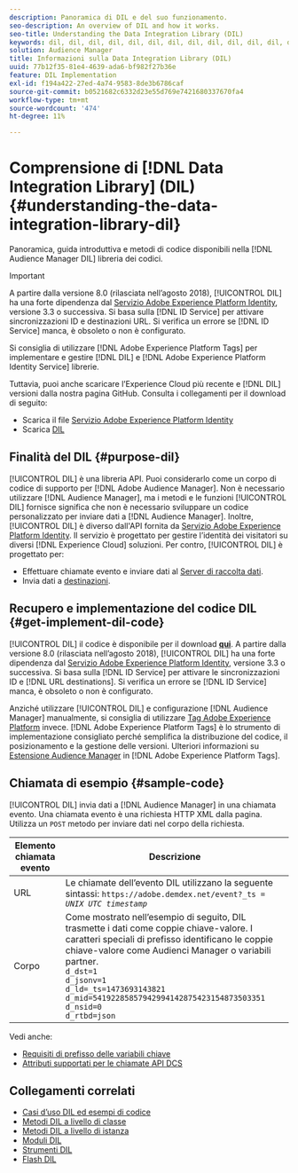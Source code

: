 ```yaml
---
description: Panoramica di DIL e del suo funzionamento.
seo-description: An overview of DIL and how it works.
seo-title: Understanding the Data Integration Library (DIL)
keywords: dil, dil, dil, dil, dil, dil, dil, dil, dil, dil, dil, dil, dil, dil, dil, dil, dil, dil, dil, dil, dil, dil, dil, dil, dil, dil, dil, dil, dil, dil, dil, dil, dil, dil, dil
solution: Audience Manager
title: Informazioni sulla Data Integration Library (DIL)
uuid: 77b12f35-81e4-4639-ada6-bf982f27b36e
feature: DIL Implementation
exl-id: f194a422-27ed-4a74-9583-8de3b6786caf
source-git-commit: b0521682c6332d23e55d769e7421680337670fa4
workflow-type: tm+mt
source-wordcount: '474'
ht-degree: 11%

---
```


# Comprensione di [!DNL Data Integration Library] (DIL){#understanding-the-data-integration-library-dil}

Panoramica, guida introduttiva e metodi di codice disponibili nella [!DNL Audience Manager DIL] libreria dei codici.

>[!IMPORTANT]
>
>A partire dalla versione 8.0 (rilasciata nell’agosto 2018), [!UICONTROL DIL] ha una forte dipendenza dal [Servizio Adobe Experience Platform Identity](https://experienceleague.adobe.com/docs/id-service/using/home.html), versione 3.3 o successiva. Si basa sulla [!DNL ID Service] per attivare sincronizzazioni ID e destinazioni URL. Si verifica un errore se [!DNL ID Service] manca, è obsoleto o non è configurato.
>
>Si consiglia di utilizzare [!DNL Adobe Experience Platform Tags] per implementare e gestire [!DNL DIL] e [!DNL Adobe Experience Platform Identity Service] librerie.

Tuttavia, puoi anche scaricare l’Experience Cloud più recente e [!DNL DIL] versioni dalla nostra pagina GitHub. Consulta i collegamenti per il download di seguito:

* Scarica il file [Servizio Adobe Experience Platform Identity](https://github.com/Adobe-Marketing-Cloud/id-service/releases)
* Scarica [DIL](https://github.com/Adobe-Marketing-Cloud/dil/releases)

## Finalità del DIL {#purpose-dil}

[!UICONTROL DIL] è una libreria API. Puoi considerarlo come un corpo di codice di supporto per [!DNL Adobe Audience Manager]. Non è necessario utilizzare [!DNL Audience Manager], ma i metodi e le funzioni [!UICONTROL DIL] fornisce significa che non è necessario sviluppare un codice personalizzato per inviare dati a [!DNL Audience Manager]. Inoltre, [!UICONTROL DIL] è diverso dall&#39;API fornita da [Servizio Adobe Experience Platform Identity](https://experienceleague.adobe.com/docs/id-service/using/home.html). Il servizio è progettato per gestire l’identità dei visitatori su diversi [!DNL Experience Cloud] soluzioni. Per contro, [!UICONTROL DIL] è progettato per:

* Effettuare chiamate evento e inviare dati al [Server di raccolta dati](../reference/system-components/components-data-collection.md).
* Invia dati a [destinazioni](../features/destinations/destinations.md).

## Recupero e implementazione del codice DIL {#get-implement-dil-code}

[!UICONTROL DIL] il codice è disponibile per il download **[qui](https://github.com/Adobe-Marketing-Cloud/dil/releases)**. A partire dalla versione 8.0 (rilasciata nell’agosto 2018), [!UICONTROL DIL] ha una forte dipendenza dal [Servizio Adobe Experience Platform Identity](https://experienceleague.adobe.com/docs/id-service/using/home.html), versione 3.3 o successiva. Si basa sulla [!DNL ID Service] per attivare le sincronizzazioni ID e [!DNL URL destinations]. Si verifica un errore se [!DNL ID Service] manca, è obsoleto o non è configurato.

Anziché utilizzare [!UICONTROL DIL] e configurazione [!DNL Audience Manager] manualmente, si consiglia di utilizzare [Tag Adobe Experience Platform](https://experienceleague.adobe.com/docs/experience-platform/tags/home.html) invece. [!DNL Adobe Experience Platform Tags] è lo strumento di implementazione consigliato perché semplifica la distribuzione del codice, il posizionamento e la gestione delle versioni. Ulteriori informazioni su [Estensione Audience Manager](https://experienceleague.adobe.com/docs/experience-platform/tags/extensions/adobe/audience-manager/overview.html) in [!DNL Adobe Experience Platform Tags].

## Chiamata di esempio {#sample-code}

[!UICONTROL DIL] invia dati a [!DNL Audience Manager] in una chiamata evento. Una chiamata evento è una richiesta HTTP XML dalla pagina. Utilizza un `POST` metodo per inviare dati nel corpo della richiesta.

| Elemento chiamata evento | Descrizione |
|--- |--- |
| URL | Le chiamate dell’evento DIL utilizzano la seguente sintassi: `https://adobe.demdex.net/event?_ts =` *`UNIX UTC timestamp`* |
| Corpo | Come mostrato nell’esempio di seguito, DIL trasmette i dati come coppie chiave-valore. I caratteri speciali di prefisso identificano le coppie chiave-valore come Audienci Manager o variabili partner.<br>`d_dst=1`<br>`d_jsonv=1`<br>`d_ld=_ts=1473693143821`<br>`d_mid=54192285857942994142875423154873503351`<br>`d_nsid=0`<br>`d_rtbd=json`<br> |

Vedi anche:
* [Requisiti di prefisso delle variabili chiave](../features/traits/trait-variable-prefixes.md)
* [Attributi supportati per le chiamate API DCS](../api/dcs-intro/dcs-api-reference/dcs-keys.md)

## Collegamenti correlati

* [Casi d’uso DIL ed esempi di codice](/help/using/dil/dil-use-cases.md)
* [Metodi DIL a livello di classe ](/help/using/dil/dil-class-overview/dil-start.md)
* [Metodi DIL a livello di istanza](/help/using/dil/dil-instance-methods.md)
* [Moduli DIL](/help/using/dil/dil-modules.md)
* [Strumenti DIL](/help/using/dil/dil-tools.md)
* [Flash DIL](/help/using/dil/dil-flash.md)
